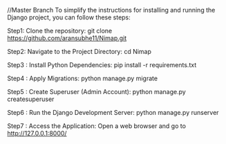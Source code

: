 //Master Branch
To simplify the instructions for installing and running the Django project, you can follow these steps:

Step1: Clone the repository:
git clone https://github.com/aransubhe11/Nimap.git

Step2: Navigate to the Project Directory:
cd Nimap

Step3 : Install Python Dependencies:
pip install -r requirements.txt

Step4 : Apply Migrations:
python manage.py migrate

Step5 : Create Superuser (Admin Account):
python manage.py createsuperuser

Step6 : Run the Django Development Server:
python manage.py runserver

Step7 : Access the Application:
Open a web browser and go to http://127.0.0.1:8000/

